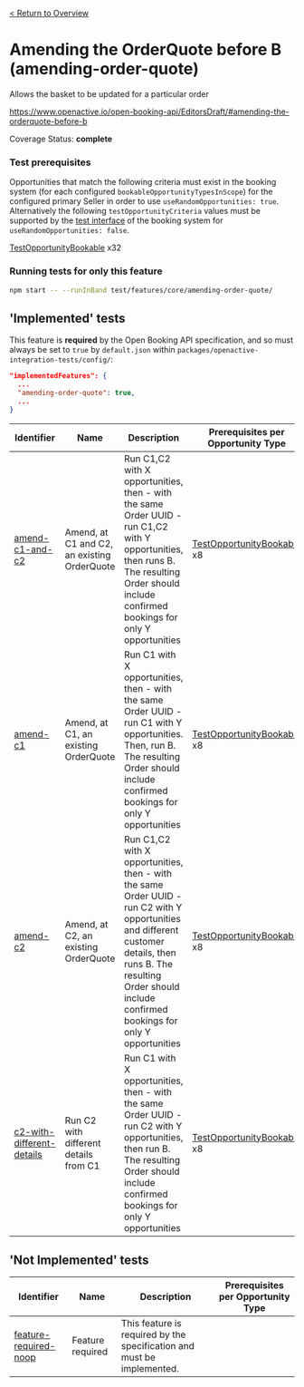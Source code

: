[< Return to Overview](../../README.md)
# Amending the OrderQuote before B (amending-order-quote)

Allows the basket to be updated for a particular order


https://www.openactive.io/open-booking-api/EditorsDraft/#amending-the-orderquote-before-b

Coverage Status: **complete**
### Test prerequisites
Opportunities that match the following criteria must exist in the booking system (for each configured `bookableOpportunityTypesInScope`) for the configured primary Seller in order to use `useRandomOpportunities: true`. Alternatively the following `testOpportunityCriteria` values must be supported by the [test interface](https://openactive.io/test-interface/) of the booking system for `useRandomOpportunities: false`.

[TestOpportunityBookable](https://openactive.io/test-interface#TestOpportunityBookable) x32


### Running tests for only this feature

```bash
npm start -- --runInBand test/features/core/amending-order-quote/
```



## 'Implemented' tests

This feature is **required** by the Open Booking API specification, and so must always be set to `true` by `default.json` within `packages/openactive-integration-tests/config/`:

```json
"implementedFeatures": {
  ...
  "amending-order-quote": true,
  ...
}
```

| Identifier | Name | Description | Prerequisites per Opportunity Type |
|------------|------|-------------|---------------|
| [amend-c1-and-c2](./implemented/amend-c1-and-c2-test.js) | Amend, at C1 and C2, an existing OrderQuote | Run C1,C2 with X opportunities, then - with the same Order UUID - run C1,C2 with Y opportunities, then runs B. The resulting Order should include confirmed bookings for only Y opportunities | [TestOpportunityBookable](https://openactive.io/test-interface#TestOpportunityBookable) x8 |
| [amend-c1](./implemented/amend-c1-test.js) | Amend, at C1, an existing OrderQuote | Run C1 with X opportunities, then - with the same Order UUID - run C1 with Y opportunities. Then, run B. The resulting Order should include confirmed bookings for only Y opportunities | [TestOpportunityBookable](https://openactive.io/test-interface#TestOpportunityBookable) x8 |
| [amend-c2](./implemented/amend-c2-test.js) | Amend, at C2, an existing OrderQuote | Run C1,C2 with X opportunities, then - with the same Order UUID - run C2 with Y opportunities and different customer details, then runs B. The resulting Order should include confirmed bookings for only Y opportunities | [TestOpportunityBookable](https://openactive.io/test-interface#TestOpportunityBookable) x8 |
| [c2-with-different-details](./implemented/c2-with-different-details-test.js) | Run C2 with different details from C1 | Run C1 with X opportunities, then - with the same Order UUID - run C2 with Y opportunities, then run B. The resulting Order should include confirmed bookings for only Y opportunities | [TestOpportunityBookable](https://openactive.io/test-interface#TestOpportunityBookable) x8 |



## 'Not Implemented' tests


| Identifier | Name | Description | Prerequisites per Opportunity Type |
|------------|------|-------------|---------------|
| [feature-required-noop](./not-implemented/feature-required-noop-test.js) | Feature required | This feature is required by the specification and must be implemented. |  |
